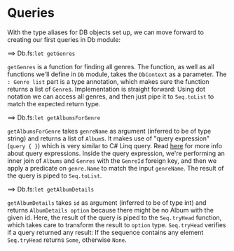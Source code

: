 # Queries

With the type aliases for DB objects set up, we can move forward to creating our first queries in Db module:

==> Db.fs:`let getGenres`

`getGenres` is a function for finding all genres. 
The function, as well as all functions we'll define in `Db` module, takes the `DbContext` as a parameter.
The `: Genre list` part is a type annotation, which makes sure the function returns a list of `Genre`s.
Implementation is straight forward: Using dot notation we can access all genres, and then just pipe it to `Seq.toList` to match the expected return type.

==> Db.fs:`let getAlbumsForGenre`

`getAlbumsForGenre` takes `genreName` as argument (inferred to be of type string) and returns a list of `Album`s.
It makes use of "query expression" (`query { }`) which is very similar to C# Linq query.
Read [here](https://msdn.microsoft.com/en-us/library/hh225374.aspx) for more info about query expressions.
Inside the query expression, we're performing an inner join of `Albums` and `Genres` with the `GenreId` foreign key, and then we apply a predicate on `genre.Name` to match the input `genreName`.
The result of the query is piped to `Seq.toList`.

==> Db.fs:`let getAlbumDetails`

`getAlbumDetails` takes `id` as argument (inferred to be of type int) and returns `AlbumDetails option` because there might be no Album with the given id.
Here, the result of the query is piped to the `Seq.tryHead` function, which takes care to transform the result to `option` type.
`Seq.tryHead` verifies if a query returned any result: If the sequence contains any element
`Seq.tryHead` returns `Some`, otherwise `None`.
